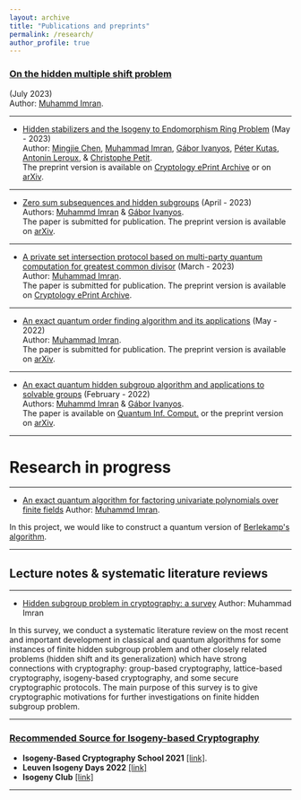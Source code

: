 ```yaml
---
layout: archive
title: "Publications and preprints"
permalink: /research/
author_profile: true
---
```



### <u>On the hidden multiple shift problem</u>
(July 2023) <br>Author: [Muhammd Imran](https://muh-imran.github.io).


---
* <u>Hidden stabilizers and the Isogeny to Endomorphism Ring Problem</u>
(May - 2023) <br>Author: [Mingjie Chen](https://www.birmingham.ac.uk/staff/profiles/computer-science/research-fellow/chen-mingjie.aspx), [Muhammad Imran](https://muh-imran.github.io), [Gábor Ivanyos](http://old.sztaki.hu/~ivanyos/), [Péter Kutas](https://sites.google.com/view/peterkutas89/main-page?authuser=0), [Antonin Leroux](https://tonioecto.github.io/antoninleroux/), & [Christophe Petit](https://christophe.petit.web.ulb.be/index.html). <br>The preprint version is available on [Cryptology ePrint Archive](https://eprint.iacr.org/2023/779) or on [arXiv](https://arxiv.org/abs/2305.19897).


---
* <u>Zero sum subsequences and hidden subgroups</u>
(April - 2023) <br>Authors: [Muhammd Imran](https://muh-imran.github.io) & [Gábor Ivanyos](http://old.sztaki.hu/~ivanyos/). <br>The paper is submitted for publication. The preprint version is available on [arXiv](https://arxiv.org/abs/2304.08376).
  

---

* <u>A private set intersection protocol based on multi-party quantum computation for greatest common divisor</u>
(March - 2023) <br>Author: [Muhammad Imran](https://muh-imran.github.io). <br>The paper is submitted for publication. The preprint version is available on [Cryptology ePrint Archive](https://eprint.iacr.org/2023/476).


---
* <u>An exact quantum order finding algorithm and its applications</u>
(May - 2022) <br>Author: [Muhammad Imran](https://muh-imran.github.io). <br>The paper is submitted for publication. The preprint version is available on [arXiv](https://arxiv.org/abs/2205.04240).

---

* <u>An exact quantum hidden subgroup algorithm and applications to solvable groups</u>
(February - 2022) <br>Authors: [Muhammd Imran](https://muh-imran.github.io) & [Gábor Ivanyos](http://old.sztaki.hu/~ivanyos/). <br>The paper is available on [Quantum Inf. Comput.](https://doi.org/10.26421/QIC22.9-10-4) or the preprint version on [arXiv](https://arxiv.org/abs/2202.04047).

---

# Research in progress


---
* <u>An exact quantum algorithm for factoring univariate polynomials over finite fields</u>
Author: [Muhammd Imran](https://muh-imran.github.io).

In this project, we would like to construct a quantum version of [Berlekamp's algorithm](https://en.wikipedia.org/wiki/Berlekamp%27s_algorithm).

---
## Lecture notes & systematic literature reviews

---
* <u>Hidden subgroup problem in cryptography: a survey</u>
Author: Muhammad Imran

In this survey, we conduct a systematic literature review on the most recent and important development in classical and quantum algorithms for some instances of finite hidden subgroup problem and other closely related problems (hidden shift and its generalization) which have strong connections with cryptography: group-based cryptography, lattice-based cryptography, isogeny-based cryptography, and some secure cryptographic protocols. The main purpose of this survey is to give cryptographic motivations for further investigations on finite hidden subgroup problem.

---
### <u>Recommended Source for Isogeny-based Cryptography</u>
* <b>Isogeny-Based Cryptography School 2021</b> [[link]](https://isogenyschool2020.co.uk/).
* <b>Leuven Isogeny Days 2022</b> [[link]](https://www.esat.kuleuven.be/cosic/projects/isocrypt/workshops/)
* <b>Isogeny Club</b> [[link]](https://isogeny.club)
 
---
